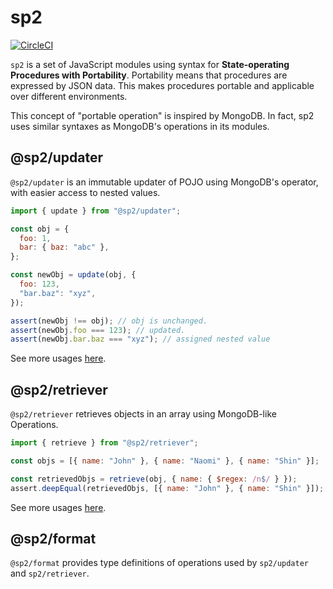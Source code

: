 # sp2
[![CircleCI](https://circleci.com/gh/phenyl-js/sp2/tree/master.svg?style=svg)](https://circleci.com/gh/phenyl-js/sp2/tree/master)

`sp2` is a set of JavaScript modules using syntax for **State-operating Procedures with Portability**.
Portability means that procedures are expressed by JSON data. This makes procedures portable and applicable over different environments.

This concept of "portable operation" is inspired by MongoDB. In fact, sp2 uses similar syntaxes as MongoDB's operations in its modules.

## @sp2/updater

`@sp2/updater` is an immutable updater of POJO using MongoDB's operator, with easier access to nested values.

```js
import { update } from "@sp2/updater";

const obj = {
  foo: 1,
  bar: { baz: "abc" },
};

const newObj = update(obj, {
  foo: 123,
  "bar.baz": "xyz",
});

assert(newObj !== obj); // obj is unchanged.
assert(newObj.foo === 123); // updated.
assert(newObj.bar.baz === "xyz"); // assigned nested value
```

See more usages [here]().

## @sp2/retriever

`@sp2/retriever` retrieves objects in an array using MongoDB-like Operations.

```js
import { retrieve } from "@sp2/retriever";

const objs = [{ name: "John" }, { name: "Naomi" }, { name: "Shin" }];

const retrievedObjs = retrieve(obj, { name: { $regex: /n$/ } });
assert.deepEqual(retrievedObjs, [{ name: "John" }, { name: "Shin" }]);
```

See more usages [here]().

## @sp2/format

`@sp2/format` provides type definitions of operations used by `sp2/updater` and `sp2/retriever`.
